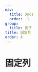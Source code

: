 ```yaml
---
nav:
  title: Docs
  order: -1
group:
  title: 例子
title: 固定列
order: 4
---
```


# 固定列


<code src="../../../src/fixed-column.tsx" />

